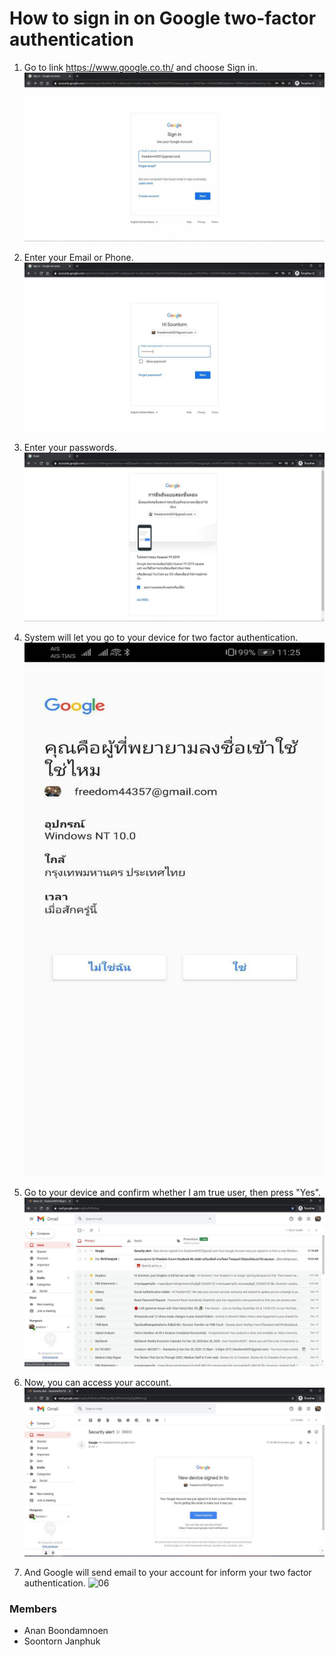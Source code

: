 # How to sign in on Google two-factor authentication

1. Go to link https://www.google.co.th/ and choose Sign in.
![01](https://github.com/AnanBoondamnoen/AnanBoondamnoen.github.io/blob/main/Image/Google_two_factor_authentication/Google_two_factor_authentication_01.jpg)

2. Enter your Email or Phone.
![01](https://github.com/AnanBoondamnoen/AnanBoondamnoen.github.io/blob/main/Image/Google_two_factor_authentication/Google_two_factor_authentication_02.jpg)

3. Enter your passwords.
![02](https://github.com/AnanBoondamnoen/AnanBoondamnoen.github.io/blob/main/Image/Google_two_factor_authentication/Google_two_factor_authentication_03.jpg)

4. System will let you go to your device for two factor authentication.
![03](https://github.com/AnanBoondamnoen/AnanBoondamnoen.github.io/blob/main/Image/Google_two_factor_authentication/Google_two_factor_authentication_04.jpg)

5. Go to your device and confirm whether I am true user, then press "Yes".
![04](https://github.com/AnanBoondamnoen/AnanBoondamnoen.github.io/blob/main/Image/Google_two_factor_authentication/Google_two_factor_authentication_05.jpg)

6. Now, you can access your account.
![05](https://github.com/AnanBoondamnoen/AnanBoondamnoen.github.io/blob/main/Image/Google_two_factor_authentication/Google_two_factor_authentication_06.jpg)

7. And Google will send email to your account for inform your two factor authentication.
![06](https://github.com/AnanBoondamnoen/AnanBoondamnoen.github.io/blob/main/Image/Google_two_factor_authentication/Google_two_factor_authentication_07.jpg)


### Members
- Anan Boondamnoen
- Soontorn Janphuk